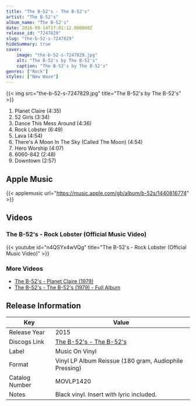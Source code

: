 ```yaml
---
title: "The B-52's - The B-52's"
artist: "The B-52's"
album_name: "The B-52's"
date: 2016-09-14T17:01:12.000000Z
release_id: "7247829"
slug: "the-b-52-s-7247829"
hideSummary: true
cover:
    image: "the-b-52-s-7247829.jpg"
    alt: "The B-52's by The B-52's"
    caption: "The B-52's by The B-52's"
genres: ["Rock"]
styles: ["New Wave"]
---
```


{{< img src="the-b-52-s-7247829.jpg" title="The B-52's by The B-52's" >}}

<!-- section break -->

1. Planet Claire (4:35)
2. 52 Girls (3:34)
3. Dance This Mess Around (4:36)
4. Rock Lobster (6:49)
5. Lava (4:54)
6. There's A Moon In The Sky (Called The Moon) (4:54)
7. Hero Worship (4:07)
8. 6060-842 (2:48)
9. Downtown (2:57)

<!-- section break -->




## Apple Music
{{< applemusic url="https://music.apple.com/gb/album/b-52s/1440816774" >}}





## Videos
### The B-52's - Rock Lobster (Official Music Video)
{{< youtube id="n4QSYx4wVQg" title="The B-52's - Rock Lobster (Official Music Video)" >}}<br>

### More Videos

- [The B-52's - Planet Claire (1979)](https://www.youtube.com/watch?v=gdMRTmuOeqA)
- [The B-52's - The B-52's (1979) - Full Album](https://www.youtube.com/watch?v=bZNdaL75118)


## Release Information
|  Key           | Value                                                |
| ---------------| ---------------------------------------------------- |
| Release Year   | 2015                                   |
| Discogs Link   | [The B-52's - The B-52's](https://www.discogs.com/release/7247829-The-B-52s-The-B-52s) |
| Label          | Music On Vinyl |
| Format         | Vinyl LP Album Reissue (180 gram, Audiophile Pressing) |
| Catalog Number | MOVLP1420 |
| Notes | Black vinyl. Insert with lyric included. |